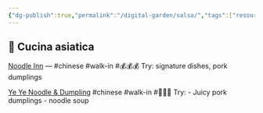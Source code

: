 ```yaml
---
{"dg-publish":true,"permalink":"/digital-garden/salsa/","tags":["resource"]}
---
```



## 🥢 Cucina asiatica

[Noodle Inn](https://www.google.com/maps/search/?api=1&query=Noodle+Inn+London) — 
#chinese #walk-in #💰💰💰
Try: signature dishes, pork dumplings 

[Ye Ye Noodle & Dumpling](https://www.google.com/maps/search/?api=1&query=Ye+Ye+Noodle+%26+Dumpling+Artillery+Passage+London)
#chinese #walk-in #💸💸💸 
	Try: 
	- Juicy pork dumplings
	- noodle soup
